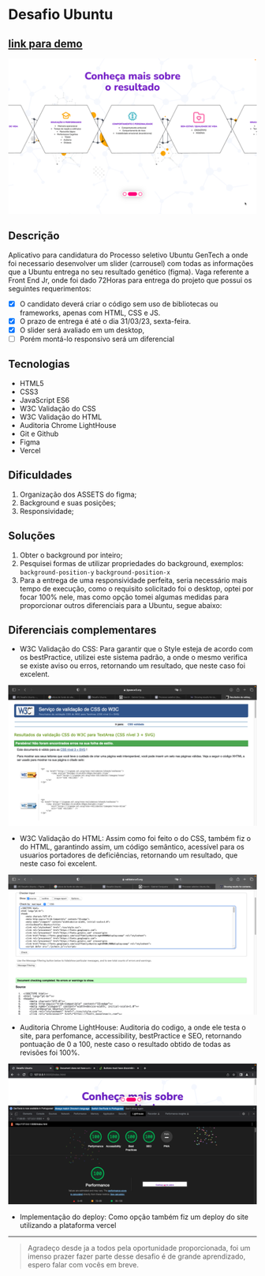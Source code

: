 # Desafio Ubuntu
[link para demo](https://desafio-ubuntu.vercel.app) 
---

![Imagem do aplicativo](/assets/readmeAssets/app.png) 

## Descrição

Aplicativo para candidatura do Processo seletivo Ubuntu GenTech a onde foi necessario desenvolver um slider (carrousel) com todas as informações que a Ubuntu entrega no seu resultado genético (figma). 
Vaga referente a Front End Jr, onde foi dado 72Horas para entrega do projeto que possui os seguintes requerimentos:

- [x] O candidato deverá criar o código sem uso de bibliotecas ou frameworks, apenas com HTML, CSS e JS.
- [x] O prazo de entrega é até o dia 31/03/23, sexta-feira.
- [x] O slider será avaliado em um desktop, 
- [ ] Porém montá-lo responsivo será um diferencial

## Tecnologias 

- HTML5
- CSS3
- JavaScript ES6
- W3C Validação do CSS
- W3C Validação do HTML
- Auditoria Chrome LightHouse
- Git e Github
- Figma
- Vercel

## Dificuldades 

1. Organização dos ASSETS do figma;
2. Background e suas posições;
3. Responsividade;

## Soluções

1. Obter o background por inteiro;
2. Pesquisei formas de utilizar propriedades do background, exemplos: 
`background-position-y`
`background-position-x`
3. Para a entrega de uma responsividade perfeita, seria necessário mais tempo de execução, como o requisito solicitado foi o desktop, optei por focar 100% nele, mas como opção tomei algumas medidas para proporcionar outros diferenciais para a Ubuntu, segue abaixo:

## Diferenciais complementares

- W3C Validação do CSS: Para garantir que o Style esteja de acordo com os bestPractice, utilizei este sistema padrão, a onde o mesmo verifica se existe aviso ou erros, retornando um resultado, que neste caso foi excelent.

![Imagem do validador do CSS](/assets/readmeAssets/css.png)

- W3C Validação do HTML: Assim como foi feito o do CSS, também fiz o do HTML, garantindo assim, um código semântico, acessível para os usuarios portadores de deficiências, retornando um resultado, que neste caso foi excelent.

![Imagem do validador do CSS](/assets/readmeAssets/html.png)

- Auditoria Chrome LightHouse: Auditoria do codigo, a onde ele testa o site, para perfomance, accessibility, bestPractice e SEO, retornando pontuação de 0 a 100, neste caso o resultado obtido de todas as revisões foi 100%.

![Imagem do validador do CSS](/assets/readmeAssets/lighthouse.png)

- Implementação do deploy: Como opção também fiz um deploy do site utilizando a plataforma vercel
---

> Agradeço desde ja a todos pela oportunidade proporcionada, foi um imenso prazer fazer parte desse desafio é de grande aprendizado, espero falar com vocês em breve.